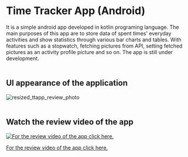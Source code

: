 # Time Tracker App (Android)
It is a simple android app developed in kotlin programing language.
The main purposes of this app are to store data of spent times' everyday activities and show statistics through various bar charts and tables. With features such as a stopwatch, fetching pictures from API, setting fetched pictures as an activity profile picture and so on. The app is still under development.
<br/>
<br/>
## UI appearance of the application
![resized_ttapp_review_photo](https://user-images.githubusercontent.com/69598879/153773378-cb78361a-f53c-45b4-bacd-8e26ecfabb56.png)
<br/>
<br/>
## Watch the review video of the app
[![For the review video of the app click here.](https://i9.ytimg.com/vi/nUp18eeZDR0/mq2.jpg?sqp=CPjdpZAG&rs=AOn4CLBjSsnz8OAERta7w9kGPx1n8gkLkg)](https://youtu.be/nUp18eeZDR0)

[For the review video of the app click here.](https://youtu.be/nUp18eeZDR0)


